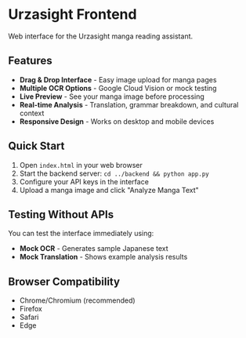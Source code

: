 # Urzasight Frontend

Web interface for the Urzasight manga reading assistant.

## Features

- **Drag & Drop Interface** - Easy image upload for manga pages
- **Multiple OCR Options** - Google Cloud Vision or mock testing
- **Live Preview** - See your manga image before processing
- **Real-time Analysis** - Translation, grammar breakdown, and cultural context
- **Responsive Design** - Works on desktop and mobile devices

## Quick Start

1. Open `index.html` in your web browser
2. Start the backend server: `cd ../backend && python app.py`
3. Configure your API keys in the interface
4. Upload a manga image and click "Analyze Manga Text"

## Testing Without APIs

You can test the interface immediately using:
- **Mock OCR** - Generates sample Japanese text
- **Mock Translation** - Shows example analysis results

## Browser Compatibility

- Chrome/Chromium (recommended)
- Firefox
- Safari
- Edge
